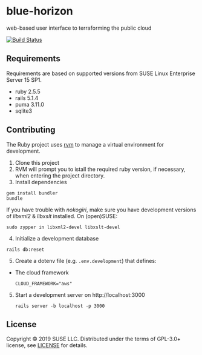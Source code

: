 # blue-horizon
web-based user interface to terraforming the public cloud

[![Build Status](https://travis-ci.org/SUSE-Enceladus/blue-horizon.svg?branch=master)](https://travis-ci.org/SUSE-Enceladus/blue-horizon)

## Requirements

Requirements are based on supported versions from SUSE Linux Enterprise Server 15 SP1.

* ruby 2.5.5
* rails 5.1.4
* puma 3.11.0
* sqlite3

## Contributing

The Ruby project uses [rvm](http://rvm.io/rvm/basics) to manage a virtual environment for development.

1. Clone this project
2. RVM will prompt you to istall the required ruby version, if necessary, when entering the project directory.
3. Install dependencies
  ```
  gem install bundler
  bundle
  ```
  If you have trouble with _nokogiri_, make sure you have development versions of _libxml2_ & _libxslt_ installed. On (open)SUSE:
  ```
  sudo zypper in libxml2-devel libxslt-devel
  ```
4. Initialize a development database
  ```
  rails db:reset
  ```
5. Create a dotenv file (e.g. `.env.development`) that defines:
  * The cloud framework
    ```
    CLOUD_FRAMEWORK="aws"
    ```
5. Start a development server on http://localhost:3000
   ```
   rails server -b localhost -p 3000
   ````
## License

Copyright © 2019 SUSE LLC.
Distributed under the terms of GPL-3.0+ license, see [LICENSE](LICENSE) for details.
